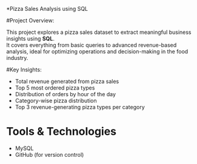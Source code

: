 *Pizza Sales Analysis using SQL

#Project Overview:

This project explores a pizza sales dataset to extract meaningful business insights using **SQL**.  
It covers everything from basic queries to advanced revenue-based analysis,
 ideal for optimizing operations and decision-making in the food industry.

 #Key Insights:

- Total revenue generated from pizza sales
- Top 5 most ordered pizza types
- Distribution of orders by hour of the day
- Category-wise pizza distribution
- Top 3 revenue-generating pizza types per category

#  Tools & Technologies

- MySQL
- GitHub (for version control)
